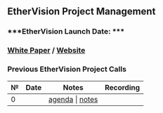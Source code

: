 ## EtherVision Project Management

### ***EtherVision Launch Date: ***


### [White Paper](https://github.com/SingularDTV/whitepaper) / [Website](https://snglsDAO.io)

### Previous EtherVision Project Calls

 №  | Date                             | Notes          | Recording            |
--- | -------------------------------- | -------------- | -------------------- |
 0  |                                  | [agenda]() \| [notes]()     |  
